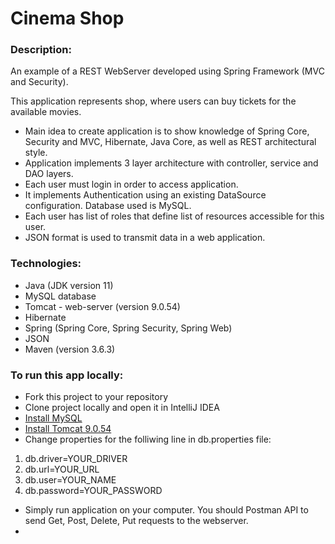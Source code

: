 # Cinema Shop

### Description:

An example of a REST WebServer developed using Spring Framework (MVC and Security).

This application represents shop, where users can buy tickets for the available movies.

- Main idea to create application is to show knowledge of Spring Core, Security and MVC, Hibernate, Java Core, as well as REST architectural style.
- Application implements 3 layer architecture with controller, service and DAO layers.
- Each user must login in order to access application.
- It implements Authentication using an existing DataSource configuration. Database used is MySQL.
- Each user has list of roles that define list of resources accessible for this user.
- JSON format is used to transmit data in a web application.

### Technologies:
- Java (JDK version 11)
- MySQL database
- Tomcat - web-server (version 9.0.54)
- Hibernate
- Spring (Spring Core, Spring Security, Spring Web)
- JSON
- Maven (version 3.6.3)

### To run this app locally:
- Fork this project to your repository
- Clone project locally and open it in IntelliJ IDEA
- [Install MySQL](https://dev.mysql.com/downloads/workbench/)
- [Install Tomcat 9.0.54](https://tomcat.apache.org/download-90.cgi/)
- Change properties for the folliwing line in db.properties file:

1. db.driver=YOUR_DRIVER
2. db.url=YOUR_URL
3. db.user=YOUR_NAME
4. db.password=YOUR_PASSWORD

- Simply run application on your computer. You should Postman API to send Get, Post, Delete, Put requests to the webserver.
- 
